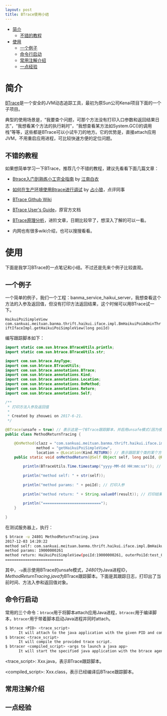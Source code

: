 ```yaml
---
layout: post
title: BTrace使用小结
---
```


- [简介](#-1)
  - [不错的教程](#2)
- [使用](#-3)
  - [一个例子](#-4)
  - [命令行启动](#-5)
  - [常用注解介绍](#-6)
  - [一点经验](#-7)

# 简介

[BTrace](https://github.com/btraceio/btrace)是一个安全的JVM动态追踪工具，最初为原Sun公司Kenai项目下面的一个子项目。

典型的使用场景是，“我要查个问题，可那个方法没有打印入口参数和返回结果日志”，“我想看某个方法的执行耗时”，“我想查看某方法如System.GC()的调用栈”等等，这些都是BTrace可以小试牛刀的地方。它的优势是，直接attach应用JVM，不用重启应用进程，可比较快速方便的定位问题。

## 不错的教程 <a name="2"></a>
如果想简单学习一下BTrace，推荐几个不错的教程，建议先看看下面几篇文章：

* [Btrace入门到熟练小工完全指南](http://calvin1978.blogcn.com/articles/btrace1.html) by [江南白衣](http://calvin1978.blogcn.com/)

* [如何在生产环境使用Btrace进行调试](http://www.jianshu.com/p/dbb3a8b5c92f) by [占小狼](http://www.jianshu.com/u/90ab66c248e6)，点评同事

* [BTrace Github Wiki](https://github.com/btraceio/btrace/wiki)

* [BTrace User's Guide](http://zcfy.cc/original/btrace-wiki-userguide-mdash-project-kenai-952.html?t=unclaimed)，原官方文档

* [BTrace原理分析](http://www.iteye.com/topic/1005918)，进阶文章，日期比较早了，想深入了解的可以一看。

* 内网也有很多wiki介绍，也可以搜搜看看。

# 使用
下面是我学习BTrace的一点笔记和小结。不过还是先来个例子比较直观。

## 一个例子
一个简单的例子，我们一个工程：banma\_service\_haikui\_server，我想查看这个方法的入参及返回值，但没有打印方法返回结果，这个时候可以用BTrace试一下。

`HaikuiPoiSimpleView com.sankuai.meituan.banma.thrift.haikui.iface.impl.BmHaikuiPoiAdminThriftIfaceImpl.getHaikuiPoiSimpleView(long poiId)`

编写跟踪脚本如下：

```java
import static com.sun.btrace.BTraceUtils.println;
import static com.sun.btrace.BTraceUtils.str;

import com.sun.btrace.AnyType;
import com.sun.btrace.BTraceUtils;
import com.sun.btrace.annotations.BTrace;
import com.sun.btrace.annotations.Kind;
import com.sun.btrace.annotations.Location;
import com.sun.btrace.annotations.OnMethod;
import com.sun.btrace.annotations.Return;
import com.sun.btrace.annotations.Self;

/**
 * 打印方法入参及返回值
 * 
 * Created by zhouwei on 2017-6-21.
 */

@BTrace(unsafe = true) // 表示这是一个BTrace跟踪脚本，并启用unsafe模式(因为使用了BTraceUtils以外的方法，即String.valueOf(obj))
public class MethodReturnTracing {

    @OnMethod(clazz = "com.sankuai.meituan.banma.thrift.haikui.iface.impl.BmHaikuiPoiAdminThriftIfaceImpl",
              method = "getHaikuiPoiSimpleView", 
              location = @Location(Kind.RETURN)) // 表示跟踪某个类的某个方法，位置为方法返回处
    public static void onMethodReturn(@Self Object self, long poiId, @Return AnyType result) { // @Return注解将上面方法的返回值绑定到该方法的参数上
        
        println(BTraceUtils.Time.timestamp("yyyy-MM-dd HH:mm:ss")); // 打印时间
        
        println("method self: " + str(self));
        
        println("method params: " + poiId); // 打印入参
        
        println("method return: " + String.valueOf(result)); // 打印结果对象，因String.valueOf(obj)为外部方法，故需使用unsafe模式
        
        println("==========================");
    }
    
}

```

在测试服务器上，执行：

```bash
$ btrace -u 24801 MethodReturnTracing.java
2017-12-03 14:20:22
method self: com.sankuai.meituan.banma.thrift.haikui.iface.impl.BmHaikuiPoiAdminThriftIfaceImpl@6ae7d3b4
method params: 19000000261
method return: HaikuiPoiSimpleView(poiId:19000000261, outerPoiId:test_0003, subBrandId:0, poiName:测试门店, contactName:测试联系人, contactPhone:13897542233, contactEmail:email, cityId:110100, address:测试地址, addressDetail:, poiLat:39976752, poiLng:116446612, bdUserId:1001068, categoryCode:210, checked:PASS, status:IN_COOPERATION, open:IN_BUSINESS, step:DELIVERY, stepCode:30, ctime:1511871027, utime:1511871027, valid:1, appkeyId:0)
==========================
```

其中，`-u`表示使用BTrace的unsafe模式，*24801*为Java进程ID，*MethodReturnTracing.java*为BTrace跟踪脚本。下面是其跟踪日志，打印出了当前时间、方法入参和返回值对象。

    

## 命令行启动
常用的三个命令：`btrace`用于将脚本attach应用Java进程，`btracec`用于编译脚本，`btracer`用于带着脚本启动Java进程并同时attach。

```bash
$ btrace <PID> <trace_script> 
      It will attach to the java application with the given PID and compile and submit the trace script.
$ btracec <trace_script> 
      It will compile the provided trace script.
$ btracer <compiled_script> <args to launch a java app> 
      It will start the specified java application with the btrace agent running and the script previously compiled by btracec loaded.
```

\<trace_script>: Xxx.java，表示BTrace跟踪脚本。

\<compiled_script>: Xxx.class，表示已经编译后BTrace跟踪脚本。


## 常用注解介绍

## 一点经验